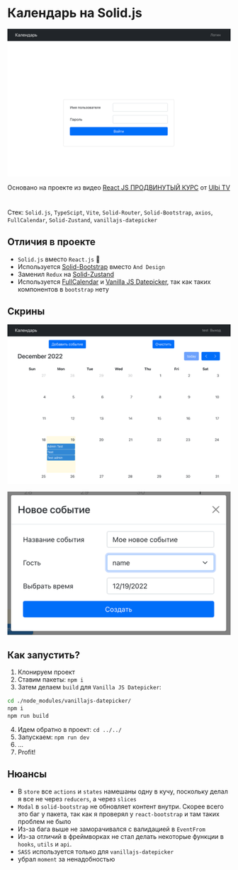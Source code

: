 # Календарь на Solid.js

![](./screenshots/1.png)

Основано на проекте из видео [React JS ПРОДВИНУТЫЙ КУРС](https://www.youtube.com/watch?v=ElaIKk8ba5g) от [Ulbi TV](https://github.com/utimur/react-profi)

# 
Стек: `Solid.js`, `TypeScipt`, `Vite`, `Solid-Router`, `Solid-Bootstrap`, `axios`, `FullCalendar`, `Solid-Zustand`, `vanillajs-datepicker`

## Отличия в проекте
 * `Solid.js` вместо `React.js` 🤗
 * Используется [Solid-Bootstrap](https://github.com/solid-libs/solid-bootstrap) вместо `And Design`
 * Заменил `Redux` на [Solid-Zustand](https://github.com/wobsoriano/solid-zustand)
 * Используется [FullCalendar](https://fullcalendar.io/) и [Vanilla JS Datepicker](https://mymth.github.io/vanillajs-datepicker/#/), так как таких компонентов в `bootstrap` нету
  

## Скрины
![](./screenshots/2.png)

![](./screenshots/3.png)

## Как запустить?
   1. Клонируем проект
   2. Ставим пакеты: `npm i`
   3. Затем делаем `build` для `Vanilla JS Datepicker`:
```bash
cd ./node_modules/vanillajs-datepicker/
npm i
npm run build
```
   4. Идем обратно в проект: `cd ../../`
   5. Запускаем: `npm run dev`
   6. ...
   7. Profit!

## Нюансы
 * В `store` все `actions` и `states` намешаны одну в кучу, поскольку делал я все не через `reducers`, а через `slices`
 * `Modal` в `solid-bootstrap` не обновляет контент внутри. Скорее всего это баг у пакета, так как я проверял у `react-bootstrap` и там таких проблем не было
 * Из-за бага выше не заморачивался с валидацией в `EventFrom`
 * Из-за отличий в фреймворках не стал делать некоторые функции в `hooks`, `utils` и `api`.
 * `SASS` используется только для `vanillajs-datepicker`
 * убрал `moment` за ненадобностью 